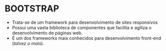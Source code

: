 # BOOTSTRAP

- Trata-se de um framework para desenvolvimento de sites responsivos
- Possui uma vasta biblioteca de componentes que facilita e agiliza o desenvolvimento de páginas web.
- É um dos frameworks mais conhecidos para desenvolvimento front-end (*talvez o mais*).

